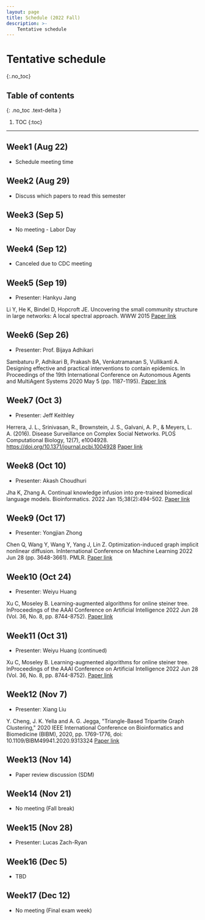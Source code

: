 ```yaml
---
layout: page
title: Schedule (2022 Fall)
description: >-
    Tentative schedule
---
```


# Tentative schedule
{:.no_toc}

## Table of contents
{: .no_toc .text-delta }

1. TOC
{:toc}

---

## Week1 (Aug 22)

- Schedule meeting time

## Week2 (Aug 29)

- Discuss which papers to read this semester

## Week3 (Sep 5)

- No meeting - Labor Day

## Week4 (Sep 12)

- Canceled due to CDC meeting

## Week5 (Sep 19)

- Presenter: Hankyu Jang

Li Y, He K, Bindel D, Hopcroft JE. Uncovering the small community structure in large networks: A local spectral approach. WWW 2015
[Paper link](https://arxiv.org/pdf/1509.07715.pdf)

## Week6 (Sep 26)

- Presenter: Prof. Bijaya Adhikari

Sambaturu P, Adhikari B, Prakash BA, Venkatramanan S, Vullikanti A. Designing effective and practical interventions to contain epidemics. In Proceedings of the 19th International Conference on Autonomous Agents and MultiAgent Systems 2020 May 5 (pp. 1187-1195).
[Paper link](https://faculty.cc.gatech.edu/~badityap/papers/tempvacc-aamas2020.pdf)

## Week7 (Oct 3)

- Presenter: Jeff Keithley

Herrera, J. L., Srinivasan, R., Brownstein, J. S., Galvani, A. P., & Meyers, L. A. (2016). Disease Surveillance on Complex Social Networks.
PLOS Computational Biology, 12(7), e1004928. https://doi.org/10.1371/journal.pcbi.1004928
[Paper link](https://doi.org/10.1371/journal.pcbi.1004928)

## Week8 (Oct 10)

- Presenter: Akash Choudhuri

Jha K, Zhang A. Continual knowledge infusion into pre-trained biomedical language models. Bioinformatics. 2022 Jan 15;38(2):494-502.
[Paper link](https://academic.oup.com/bioinformatics/article/38/2/494/6374496)

## Week9 (Oct 17)

- Presenter: Yongjian Zhong

Chen Q, Wang Y, Wang Y, Yang J, Lin Z. Optimization-induced graph implicit nonlinear diffusion. InInternational Conference on Machine Learning 2022 Jun 28 (pp. 3648-3661). PMLR.
[Paper link](https://arxiv.org/abs/2206.14418)

## Week10 (Oct 24)

- Presenter: Weiyu Huang

Xu C, Moseley B. Learning-augmented algorithms for online steiner tree. InProceedings of the AAAI Conference on Artificial Intelligence 2022 Jun 28 (Vol. 36, No. 8, pp. 8744-8752).
[Paper link](https://arxiv.org/abs/2112.05353?context=cs)

## Week11 (Oct 31)

- Presenter: Weiyu Huang (continued)

Xu C, Moseley B. Learning-augmented algorithms for online steiner tree. InProceedings of the AAAI Conference on Artificial Intelligence 2022 Jun 28 (Vol. 36, No. 8, pp. 8744-8752).
[Paper link](https://arxiv.org/abs/2112.05353?context=cs)

## Week12 (Nov 7)

- Presenter: Xiang Liu

Y. Cheng, J. K. Yella and A. G. Jegga, "Triangle-Based Tripartite Graph Clustering," 2020 IEEE International Conference on Bioinformatics and Biomedicine (BIBM), 2020, pp. 1769-1776, doi: 10.1109/BIBM49941.2020.9313324
[Paper link](https://ieeexplore.ieee.org/document/9313324)

## Week13 (Nov 14)

- Paper review discussion (SDM)

## Week14 (Nov 21)

- No meeting (Fall break)

## Week15 (Nov 28)

- Presenter: Lucas Zach-Ryan

## Week16 (Dec 5)

- TBD

## Week17 (Dec 12)

- No meeting (Final exam week)
